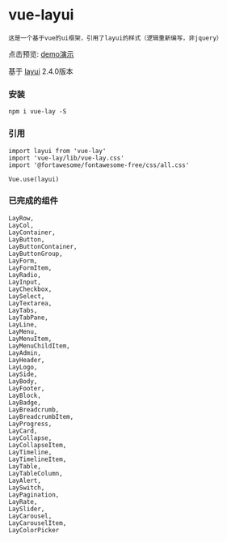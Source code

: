 # vue-layui
    这是一个基于vue的ui框架，引用了layui的样式（逻辑重新编写，非jquery）

点击预览: [demo演示](http://vue-layui.jskou.com)

基于 [layui](https://github.com/sentsin/layui/) 2.4.0版本

### 安装
    npm i vue-lay -S

### 引用
    import layui from 'vue-lay'
    import 'vue-lay/lib/vue-lay.css'
    import '@fortawesome/fontawesome-free/css/all.css'

    Vue.use(layui)


### 已完成的组件
```
LayRow,
LayCol,
LayContainer,
LayButton,
LayButtonContainer,
LayButtonGroup,
LayForm,
LayFormItem,
LayRadio,
LayInput,
LayCheckbox,
LaySelect,
LayTextarea,
LayTabs,
LayTabPane,
LayLine,
LayMenu,
LayMenuItem,
LayMenuChildItem,
LayAdmin,
LayHeader,
LayLogo,
LaySide,
LayBody,
LayFooter,
LayBlock,
LayBadge,
LayBreadcrumb,
LayBreadcrumbItem,
LayProgress,
LayCard,
LayCollapse,
LayCollapseItem,
LayTimeline,
LayTimelineItem,
LayTable,
LayTableColumn,
LayAlert,
LaySwitch,
LayPagination,
LayRate,
LaySlider,
LayCarousel,
LayCarouselItem,
LayColorPicker
```
